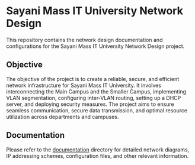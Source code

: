 # Sayani Mass IT University Network Design

This repository contains the network design documentation and configurations for the Sayani Mass IT University Network Design project.

## Objective

The objective of the project is to create a reliable, secure, and efficient network infrastructure for Sayani Mass IT University. It involves interconnecting the Main Campus and the Smaller Campus, implementing VLAN segmentation, configuring inter-VLAN routing, setting up a DHCP server, and deploying security measures. The project aims to ensure seamless communication, secure data transmission, and optimal resource utilization across departments and campuses.

## Documentation

Please refer to the [documentation](./documentation.pdf) directory for detailed network diagrams, IP addressing schemes, configuration files, and other relevant information.
